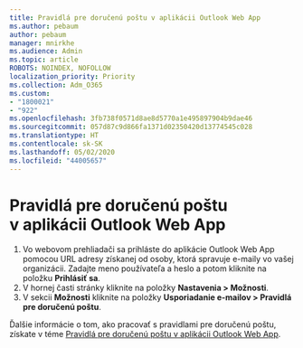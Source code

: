 ```yaml
---
title: Pravidlá pre doručenú poštu v aplikácii Outlook Web App
ms.author: pebaum
author: pebaum
manager: mnirkhe
ms.audience: Admin
ms.topic: article
ROBOTS: NOINDEX, NOFOLLOW
localization_priority: Priority
ms.collection: Adm_O365
ms.custom:
- "1800021"
- "922"
ms.openlocfilehash: 3fb738f0571d8ae8d5770a1e495897904b9dae46
ms.sourcegitcommit: 057d87c9d866fa1371d02350420d13774545c028
ms.translationtype: HT
ms.contentlocale: sk-SK
ms.lasthandoff: 05/02/2020
ms.locfileid: "44005657"
---
```

# <a name="inbox-rules-in-outlook-web-app"></a>Pravidlá pre doručenú poštu v aplikácii Outlook Web App

1. Vo webovom prehliadači sa prihláste do aplikácie Outlook Web App pomocou URL adresy získanej od osoby, ktorá spravuje e-maily vo vašej organizácii. Zadajte meno používateľa a heslo a potom kliknite na položku **Prihlásiť sa**.
2. V hornej časti stránky kliknite na položky **Nastavenia > Možnosti**.
3. V sekcii **Možnosti** kliknite na položky **Usporiadanie e-mailov > Pravidlá pre doručenú poštu**.

Ďalšie informácie o tom, ako pracovať s pravidlami pre doručenú poštu, získate v téme [Pravidlá pre doručenú poštu v aplikácii Outlook Web App](https://support.office.com/article/inbox-rules-in-outlook-web-app-edea3d17-00c9-434b-b9b7-26ee8d9f5622).
